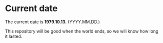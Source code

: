 # Current date

The current date is **1979.10.13.** (YYYY.MM.DD.)

This repository will be good when the world ends, so we will know how long it lasted.